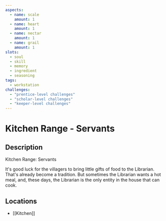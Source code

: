 ```yaml
---
aspects: 
  - name: scale
    amount: 1
  - name: heart
    amount: 1
  - name: nectar
    amount: 1
  - name: grail
    amount: 1
slots:
  - soul
  - skill
  - memory
  - ingredient
  - seasoning
tags:
  - workstation
challenges:
  - "prentice-level challenges"
  - "scholar-level challenges"
  - "keeper-level challenges"
---
```


# Kitchen Range - Servants

## Description
Kitchen Range: Servants

It's good luck for the villagers to bring little gifts of food to the Librarian. That's already become a tradition. But sometimes the Librarian wants a hot meal, and, these days, the Librarian is the only entity in the house that can cook.
## Locations
- [[Kitchen]]